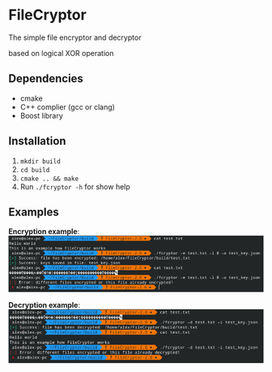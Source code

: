 # FileCryptor

The simple file encryptor and decryptor

based on logical XOR operation

## Dependencies
* cmake
* C++ complier (gcc or clang)
* Boost library

## Installation
1. `mkdir build`
1. `cd build`
1. `cmake .. && make`
1. Run `./fcryptor -h` for show help

## Examples
**Encryption example**:
![Alt text](img/encryption_example.png)

**Decryption example**:
![Alt text](img/decryption_example.png)
